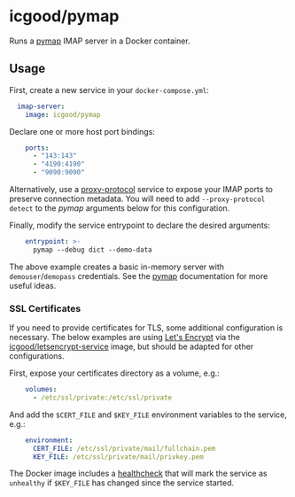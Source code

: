 icgood/pymap
============

Runs a [pymap][1] IMAP server in a Docker container.

## Usage

First, create a new service in your `docker-compose.yml`:

```yaml
  imap-server:
    image: icgood/pymap
```

Declare one or more host port bindings:

```yaml
    ports:
      - "143:143"
      - "4190:4190"
      - "9090:9090"
```

Alternatively, use a [proxy-protocol][2] service to expose your IMAP ports to
preserve connection metadata. You will need to add `--proxy-protocol detect` to
the _pymap_ arguments below for this configuration.

Finally, modify the service entrypoint to declare the desired arguments:

```yaml
    entrypoint: >-
      pymap --debug dict --demo-data
```

The above example creates a basic in-memory server with `demouser`/`demopass`
credentials. See the [pymap][1] documentation for more useful ideas.

### SSL Certificates

If you need to provide certificates for TLS, some additional configuration is
necessary. The below examples are using [Let's Encrypt][4] via the
[icgood/letsencrypt-service][5] image, but should be adapted for other
configurations.

First, expose your certificates directory as a volume, e.g.:

```yaml
    volumes:
      - /etc/ssl/private:/etc/ssl/private
```

And add the `$CERT_FILE` and `$KEY_FILE`  environment variables to the service,
e.g.:

```yaml
    environment:
      CERT_FILE: /etc/ssl/private/mail/fullchain.pem
      KEY_FILE: /etc/ssl/private/mail/privkey.pem
```

The Docker image includes a [healthcheck][6] that will mark the service as
`unhealthy` if `$KEY_FILE` has changed since the service started.

[1]: https://github.com/icgood/pymap
[2]: https://github.com/icgood/proxy-protocol/pkgs/container/proxy-protocol
[3]: https://docs.docker.com/compose/compose-file/#volumes
[4]: https://letsencrypt.org/
[5]: https://github.com/icgood/letsencrypt-service/pkgs/container/letsencrypt-service
[6]: https://docs.docker.com/compose/compose-file/compose-file-v3/#healthcheck
